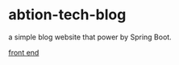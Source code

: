 # abtion-tech-blog
a simple blog website that power by Spring Boot.

[front end](https://github.com/gitabtion/abtion-tech-blog-fe)
